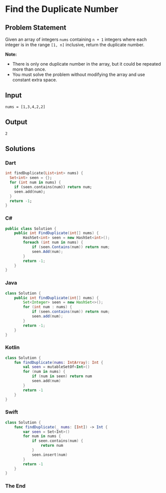 # Find the Duplicate Number

## Problem Statement

Given an array of integers `nums` containing `n + 1` integers where each integer is in the range `[1, n]` inclusive, return the duplicate number.

**Note:**
- There is only one duplicate number in the array, but it could be repeated more than once.
- You must solve the problem without modifying the array and use constant extra space.

## Input

```text
nums = [1,3,4,2,2]
```

## Output

```text
2
```

## Solutions

### Dart

```dart
int findDuplicate(List<int> nums) {
  Set<int> seen = {};
  for (int num in nums) {
    if (seen.contains(num)) return num;
    seen.add(num);
  }
  return -1;
}
```

### C#

```csharp
public class Solution {
    public int FindDuplicate(int[] nums) {
        HashSet<int> seen = new HashSet<int>();
        foreach (int num in nums) {
            if (seen.Contains(num)) return num;
            seen.Add(num);
        }
        return -1;
    }
}
```

### Java

```java
class Solution {
    public int findDuplicate(int[] nums) {
        Set<Integer> seen = new HashSet<>();
        for (int num : nums) {
            if (seen.contains(num)) return num;
            seen.add(num);
        }
        return -1;
    }
}
```

### Kotlin

```kotlin
class Solution {
    fun findDuplicate(nums: IntArray): Int {
        val seen = mutableSetOf<Int>()
        for (num in nums) {
            if (num in seen) return num
            seen.add(num)
        }
        return -1
    }
}
```

### Swift

```swift
class Solution {
    func findDuplicate(_ nums: [Int]) -> Int {
        var seen = Set<Int>()
        for num in nums {
            if seen.contains(num) {
                return num
            }
            seen.insert(num)
        }
        return -1
    }
}
```

### The End

